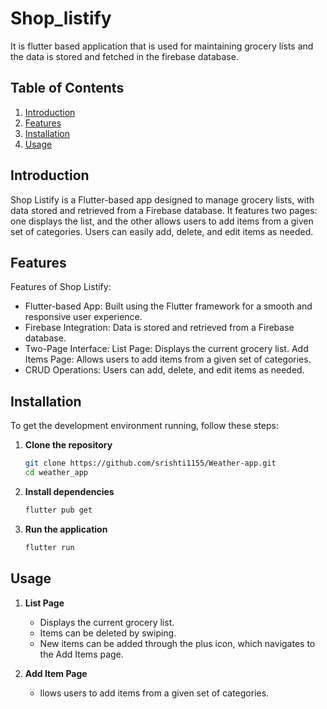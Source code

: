 # Shop_listify
It is flutter based application that is used for maintaining grocery lists and the data is stored and fetched in the firebase database. 

## Table of Contents

1. [Introduction](#introduction)
2. [Features](#features)
3. [Installation](#installation)
4. [Usage](#usage)

## Introduction
Shop Listify is a Flutter-based app designed to manage grocery lists, with data stored and retrieved from a Firebase database. It features two pages: one displays the list, and the other allows users to add items from a given set of categories. Users can easily add, delete, and edit items as needed.

## Features

Features of Shop Listify:

- Flutter-based App: Built using the Flutter framework for a smooth and responsive user experience.
- Firebase Integration: Data is stored and retrieved from a Firebase database.
- Two-Page Interface:
     List Page: Displays the current grocery list.
     Add Items Page: Allows users to add items from a given set of categories.
- CRUD Operations: Users can add, delete, and edit items as needed.

## Installation

To get the development environment running, follow these steps:

1. **Clone the repository**

    ```bash
    git clone https://github.com/srishti1155/Weather-app.git
    cd weather_app
    ```

2. **Install dependencies**

    ```bash
    flutter pub get
    ```

3. **Run the application**

    ```bash
    flutter run
    ```

## Usage

1. **List Page**
   
   - Displays the current grocery list.
   - Items can be deleted by swiping.
   - New items can be added through the plus icon, which navigates to the Add Items page.
   
3. **Add Item Page**

    - llows users to add items from a given set of categories.





